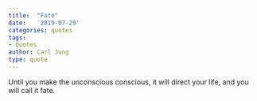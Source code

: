 ```yaml
---
title:  "Fate"
date:   '2019-07-29'
categories: quotes
tags:
- Quotes
author: Carl Jung
type: quote
---
```


Until you make the unconscious conscious, it will direct your life, and you will call it fate.
